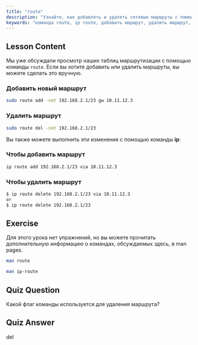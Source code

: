 ```yaml
---
title: "route"
description: "Узнайте, как добавлять и удалять сетевые маршруты с помощью команд Linux route и ip. Изучите управление таблицами маршрутизации для начинающих и опытных пользователей."
keywords: "команда route, ip route, добавить маршрут, удалить маршрут, сеть Linux, таблица маршрутизации, учебник Linux, руководство для начинающих"
---
```


## Lesson Content

Мы уже обсуждали просмотр наших таблиц маршрутизации с помощью команды `route`. Если вы хотите добавить или удалить маршруты, вы можете сделать это вручную.

### Добавить новый маршрут

```bash
sudo route add -net 192.168.2.1/23 gw 10.11.12.3
```

### Удалить маршрут

```bash
sudo route del -net 192.168.2.1/23
```

Вы также можете выполнить эти изменения с помощью команды **ip**:

### Чтобы добавить маршрут

```bash
ip route add 192.168.2.1/23 via 10.11.12.3
```

### Чтобы удалить маршрут

```bash
$ ip route delete 192.168.2.1/23 via 10.11.12.3
or
$ ip route delete 192.168.2.1/23
```

## Exercise

Для этого урока нет упражнений, но вы можете прочитать дополнительную информацию о командах, обсуждаемых здесь, в man pages.

```bash
man route
```

```bash
man ip-route
```

## Quiz Question

Какой флаг команды используется для удаления маршрута?

## Quiz Answer

del
